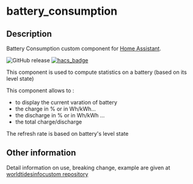 # battery_consumption
## Description

Battery Consumption custom component for [Home Assistant](https://home-assistant.io/).


![GitHub release](https://img.shields.io/github/release/jugla/battery_consumption)
[![hacs_badge](https://img.shields.io/badge/HACS-Default-orange.svg)](https://github.com/custom-components/hacs)


This component is used to compute statistics on a battery (based on its level state)

This component allows to :
- to display the current varation of battery
- the charge in % or in Wh/kWh...
- the discharge in % or in Wh/kWh ...
- the total charge/discharge

The refresh rate is based on battery's level state

## Other information
Detail information on use, breaking change, example are given at [worldtidesinfocustom repository](https://github.com/jugla/worldtidesinfocustom)

